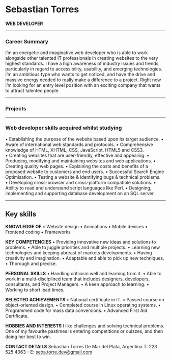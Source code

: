# Sebastian Torres

**WEB DEVELOPER**

---

### Career Summary

I’m an energetic and imaginative web developer who is able to work alongside other talented IT professionals in creating websites to the very highest standards. I have a high awareness of industry issues and trends, particularly in regard to accessibility, usability, and emerging technologies. I’m an ambitious type who wants to get noticed, and have the drive and massive energy needed to really make a difference to a project.
Right now I’m looking for an entry level position with an exciting company that wants to attract talented people.

---

### Projects

<!-- Completar -->

---

### Web developer skills acquired whilst studying

• Establishing the purpose of the website based upon its target audience.
• Aware of international web standards and protocols.
• Comprehensive knowledge of HTML, XHTML, CSS, JavaScript, HTML5 and CSS3.  
• Creating websites that are user-friendly, effective and appealing.
• Producing, modifying and maintaining websites and web applications.
• Creating quality web pages.
• Explaining the costs and benefits of a proposed website to customers and end users.
• Successful Search Engine Optimisation.
• Testing a website & identifying bugs & technical problems.  
• Developing cross-browser and cross-platform compatible solutions.
• Ability to read and understand script languages like Perl.
• Designing, implementing and supporting database development on an SQL server.

---

## Key skills

**KNOWLEDGE OF**
• Website design 
• Animations
• Mobile devices 
• Frontend coding 
• Frameworks

**KEY COMPETENCIES**
• Providing innovative new ideas and solutions to problems.
• Able to juggle priorities and multiple projects.
• Learning new technologies and keeping abreast of markets developments.
• Having creativity and imagination.
• Adaptable and able to pick up new techniques.
• Thorough and precise.

**PERSONAL SKILLS**
• Handling criticism well and learning from it.
• Able to work in a multi-disciplined team that includes designers, developers, consultants, and Project Managers.
• A keen approach to learning.
• Working to short lead times.

**SELECTED ACHIEVEMENTS**
• National certificate in IT.
• Passed course on object-oriented design.
• Completed course in Linux operating systems.
• Programmed code for mass data conversions.
• Advanced First Aid Certificate.

**HOBBIES AND INTERESTS**
I like challenges and solving technical problems. One of my favourite pastimes is entering competitions or quizzes, and then doing her best to win.

**CONTACT DETAILS**
Sebastian Torres
De Mar del Plata, Argentina
T: 223 525 4063  - E: seba.torre.dev@gmail.com 

